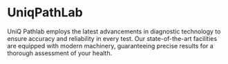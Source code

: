 # UniqPathLab
UniQ Pathlab employs the latest advancements in diagnostic technology to ensure accuracy and reliability in every test. Our state-of-the-art facilities are equipped with modern machinery, guaranteeing precise results for a thorough assessment of your health.
